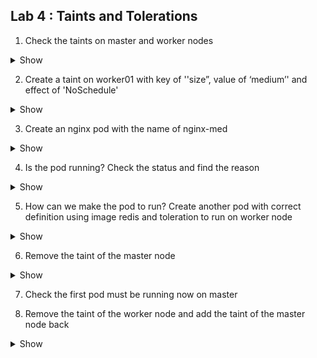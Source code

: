 ## Lab 4 : Taints and Tolerations

1.  Check the taints on master and worker nodes
    
<details><summary>Show</summary>
<p>

```bash
kubectl get nodes -o yaml or kubectl describe node <nodename>
```

</p>
</details>
  

2.  Create a taint on worker01 with key of ''size”, value of ‘medium’' and effect of 'NoSchedule'
    
<details><summary>Show</summary>
<p>

```bash
kubectl taint nodes <enter worker node name here> size=medium:NoSchedule
```

</p>
</details>
  

3.  Create an nginx pod with the name of nginx-med
    
<details><summary>Show</summary>
<p>

```bash
kubectl run nginx-med --image=nginx
```

</p>
</details>
  

4.  Is the pod running? Check the status and find the reason
    
<details><summary>Show</summary>
<p>

```bash
The pod is in pending state
```

</p>
</details>
  

5.  How can we make the pod to run? Create another pod with correct definition using image redis and toleration to run on worker node
    
<details><summary>Show</summary>

<p>

```yaml
apiVersion: v1
kind: Pod
metadata:
  name: redis
spec:
  containers:
  - image: redis
    name: redis
  tolerations:
  - key: size
    value: medium
    effect: NoSchedule
    operator: Equal
```

</p>

</details>
  

6.  Remove the taint of the master node
    
<details><summary>Show</summary>


<p>


```bash

kubectl taint nodes master/controlplane node-role.kubernetes.io/master:NoSchedule-

```

</p>
</details>
  

7.  Check the first pod must be running now on master
    

  

8.  Remove the taint of the worker node and add the taint of the master node back

<details><summary>Show</summary>
<p>

```bash
remove taint from the worker
kubectl taint nodes <enter worker node name here> size=medium:NoSchedule-

Add the taint back on the master
kubectl taint nodes master/controlplane node-role.kubernetes.io/master:NoSchedule
```

</p>
</details>
